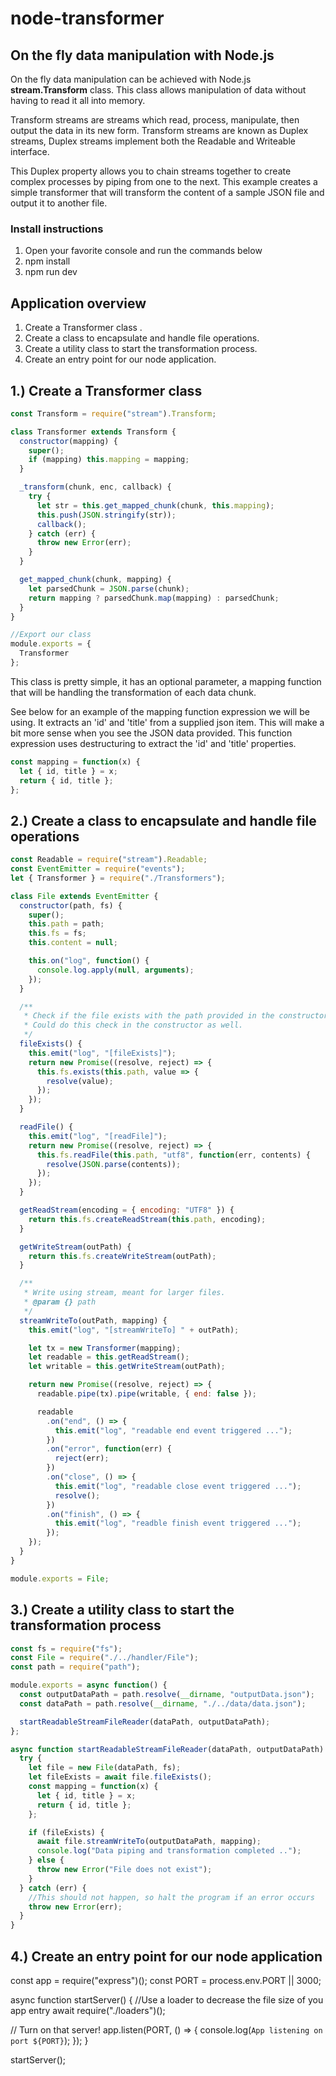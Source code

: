 # node-transformer

## On the fly data manipulation with Node.js

On the fly data manipulation can be achieved with Node.js **stream.Transform** class. This class allows manipulation of
data without having to read it all into memory.

Transform streams are streams which read, process, manipulate, then output the data in its new form.
Transform streams are known as Duplex streams, Duplex streams implement both the Readable and Writeable interface.

This Duplex property allows you to chain streams together to create complex processes by piping from one to the next.
This example creates a simple transformer that will transform the content of a sample JSON file and output it to another file.

### Install instructions

1. Open your favorite console and run the commands below
2. npm install
3. npm run dev

## Application overview

1. Create a Transformer class .
2. Create a class to encapsulate and handle file operations.
3. Create a utility class to start the transformation process.
4. Create an entry point for our node application.

## 1.) Create a Transformer class

```javascript
const Transform = require("stream").Transform;

class Transformer extends Transform {
  constructor(mapping) {
    super();
    if (mapping) this.mapping = mapping;
  }

  _transform(chunk, enc, callback) {
    try {
      let str = this.get_mapped_chunk(chunk, this.mapping);
      this.push(JSON.stringify(str));
      callback();
    } catch (err) {
      throw new Error(err);
    }
  }

  get_mapped_chunk(chunk, mapping) {
    let parsedChunk = JSON.parse(chunk);
    return mapping ? parsedChunk.map(mapping) : parsedChunk;
  }
}

//Export our class
module.exports = {
  Transformer
};
```

This class is pretty simple, it has an optional parameter, a mapping function that will be handling the
transformation of each data chunk.

See below for an example of the mapping function expression we will be using. It extracts an 'id' and 'title'
from a supplied json item. This will make a bit more sense when you see the JSON data provided.
This function expression uses destructuring to extract the 'id' and 'title' properties.

```javascript
const mapping = function(x) {
  let { id, title } = x;
  return { id, title };
};
```

## 2.) Create a class to encapsulate and handle file operations

```javascript
const Readable = require("stream").Readable;
const EventEmitter = require("events");
let { Transformer } = require("./Transformers");

class File extends EventEmitter {
  constructor(path, fs) {
    super();
    this.path = path;
    this.fs = fs;
    this.content = null;

    this.on("log", function() {
      console.log.apply(null, arguments);
    });
  }

  /**
   * Check if the file exists with the path provided in the constructor.
   * Could do this check in the constructor as well.
   */
  fileExists() {
    this.emit("log", "[fileExists]");
    return new Promise((resolve, reject) => {
      this.fs.exists(this.path, value => {
        resolve(value);
      });
    });
  }

  readFile() {
    this.emit("log", "[readFile]");
    return new Promise((resolve, reject) => {
      this.fs.readFile(this.path, "utf8", function(err, contents) {
        resolve(JSON.parse(contents));
      });
    });
  }

  getReadStream(encoding = { encoding: "UTF8" }) {
    return this.fs.createReadStream(this.path, encoding);
  }

  getWriteStream(outPath) {
    return this.fs.createWriteStream(outPath);
  }

  /**
   * Write using stream, meant for larger files.
   * @param {} path
   */
  streamWriteTo(outPath, mapping) {
    this.emit("log", "[streamWriteTo] " + outPath);

    let tx = new Transformer(mapping);
    let readable = this.getReadStream();
    let writable = this.getWriteStream(outPath);

    return new Promise((resolve, reject) => {
      readable.pipe(tx).pipe(writable, { end: false });

      readable
        .on("end", () => {
          this.emit("log", "readable end event triggered ...");
        })
        .on("error", function(err) {
          reject(err);
        })
        .on("close", () => {
          this.emit("log", "readable close event triggered ...");
          resolve();
        })
        .on("finish", () => {
          this.emit("log", "readble finish event triggered ...");
        });
    });
  }
}

module.exports = File;
```

## 3.) Create a utility class to start the transformation process

```javascript
const fs = require("fs");
const File = require("./../handler/File");
const path = require("path");

module.exports = async function() {
  const outputDataPath = path.resolve(__dirname, "outputData.json");
  const dataPath = path.resolve(__dirname, "./../data/data.json");

  startReadableStreamFileReader(dataPath, outputDataPath);
};

async function startReadableStreamFileReader(dataPath, outputDataPath) {
  try {
    let file = new File(dataPath, fs);
    let fileExists = await file.fileExists();
    const mapping = function(x) {
      let { id, title } = x;
      return { id, title };
    };

    if (fileExists) {
      await file.streamWriteTo(outputDataPath, mapping);
      console.log("Data piping and transformation completed ..");
    } else {
      throw new Error("File does not exist");
    }
  } catch (err) {
    //This should not happen, so halt the program if an error occurs
    throw new Error(err);
  }
}
```

## 4.) Create an entry point for our node application

const app = require("express")();
const PORT = process.env.PORT || 3000;

async function startServer() {
//Use a loader to decrease the file size of you app entry
await require("./loaders")();

// Turn on that server!
app.listen(PORT, () => {
console.log(`App listening on port ${PORT}`);
});
}

startServer();
